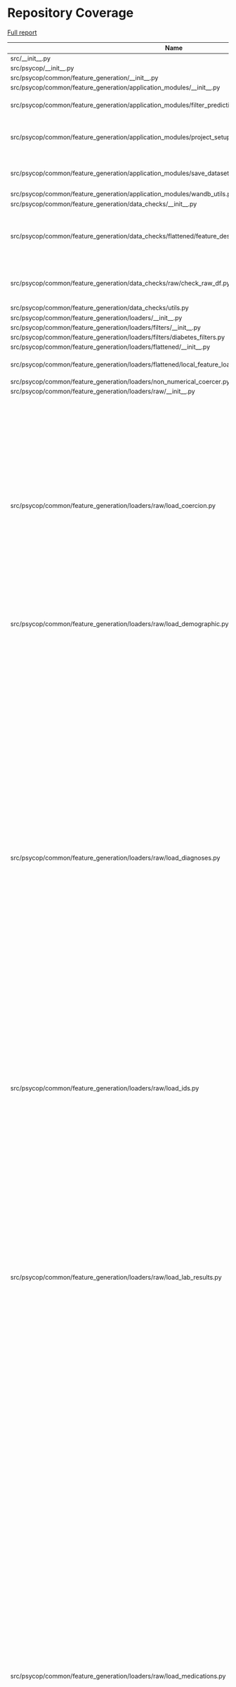 # Repository Coverage

[Full report](https://htmlpreview.github.io/?https://github.com/Aarhus-Psychiatry-Research/psycop-common/blob/python-coverage-comment-action-data/htmlcov/index.html)

| Name                                                                                                                |    Stmts |     Miss |   Cover |   Missing |
|-------------------------------------------------------------------------------------------------------------------- | -------: | -------: | ------: | --------: |
| src/\_\_init\_\_.py                                                                                                 |        0 |        0 |    100% |           |
| src/psycop/\_\_init\_\_.py                                                                                          |        0 |        0 |    100% |           |
| src/psycop/common/feature\_generation/\_\_init\_\_.py                                                               |        0 |        0 |    100% |           |
| src/psycop/common/feature\_generation/application\_modules/\_\_init\_\_.py                                          |        0 |        0 |    100% |           |
| src/psycop/common/feature\_generation/application\_modules/filter\_prediction\_times.py                             |       42 |        5 |     88% |43, 61-63, 79, 140 |
| src/psycop/common/feature\_generation/application\_modules/project\_setup.py                                        |       47 |       18 |     62% |45-50, 69-73, 86-97, 115-132 |
| src/psycop/common/feature\_generation/application\_modules/save\_dataset\_to\_disk.py                               |       31 |       17 |     45% |26-35, 45-57, 62-66, 80-89 |
| src/psycop/common/feature\_generation/application\_modules/wandb\_utils.py                                          |       10 |        5 |     50% |     11-15 |
| src/psycop/common/feature\_generation/data\_checks/\_\_init\_\_.py                                                  |        0 |        0 |    100% |           |
| src/psycop/common/feature\_generation/data\_checks/flattened/feature\_describer.py                                  |       74 |       20 |     73% |58-60, 78-93, 103, 169, 192-203, 247 |
| src/psycop/common/feature\_generation/data\_checks/raw/check\_raw\_df.py                                            |       62 |        8 |     87% |84, 168-173, 183, 214 |
| src/psycop/common/feature\_generation/data\_checks/utils.py                                                         |       14 |        1 |     93% |        69 |
| src/psycop/common/feature\_generation/loaders/\_\_init\_\_.py                                                       |        0 |        0 |    100% |           |
| src/psycop/common/feature\_generation/loaders/filters/\_\_init\_\_.py                                               |        0 |        0 |    100% |           |
| src/psycop/common/feature\_generation/loaders/filters/diabetes\_filters.py                                          |       12 |        3 |     75% |     38-45 |
| src/psycop/common/feature\_generation/loaders/flattened/\_\_init\_\_.py                                             |        1 |        0 |    100% |           |
| src/psycop/common/feature\_generation/loaders/flattened/local\_feature\_loaders.py                                  |       16 |        5 |     69% |23-26, 72, 94, 114 |
| src/psycop/common/feature\_generation/loaders/non\_numerical\_coercer.py                                            |       13 |        0 |    100% |           |
| src/psycop/common/feature\_generation/loaders/raw/\_\_init\_\_.py                                                   |       10 |        0 |    100% |           |
| src/psycop/common/feature\_generation/loaders/raw/load\_coercion.py                                                 |      102 |       52 |     49% |32-74, 96-117, 126-135, 150, 165, 179, 193, 207, 223-232, 247-262, 276-288, 303-323, 341, 355, 369, 383, 397, 411, 425, 439, 453, 467, 481 |
| src/psycop/common/feature\_generation/loaders/raw/load\_demographic.py                                              |       21 |       13 |     38% |12-24, 29-42 |
| src/psycop/common/feature\_generation/loaders/raw/load\_diagnoses.py                                                |      196 |       73 |     63% |53-96, 107, 126, 148, 167, 186, 205, 224, 243-272, 283-312, 325, 344, 363, 382, 402, 421, 440, 459, 478, 497, 516, 535, 554, 576, 595, 614, 633, 655, 674, 693, 712, 734, 753, 772, 791, 813, 832, 851, 870, 890, 909, 928, 947, 966, 985, 1007, 1026, 1045, 1064, 1083, 1103, 1122, 1141, 1161, 1180, 1199, 1218, 1238 |
| src/psycop/common/feature\_generation/loaders/raw/load\_ids.py                                                      |        8 |        4 |     50% |     19-25 |
| src/psycop/common/feature\_generation/loaders/raw/load\_lab\_results.py                                             |      180 |       92 |     49% |30-53, 72-94, 112-138, 156-179, 197-237, 248, 260-307, 319, 331, 343-350, 362, 374, 386, 398, 410, 422, 434, 446, 458, 470, 482, 494, 506, 518, 530, 542, 554, 566, 578, 590, 602, 614, 626, 638, 650, 662, 674, 686, 698, 710, 722, 734, 746, 761 |
| src/psycop/common/feature\_generation/loaders/raw/load\_medications.py                                              |      186 |       72 |     61% |52-112, 134-143, 167, 188, 216, 253, 277, 301, 324, 347, 376, 402, 426, 452, 471, 490, 509, 528, 547, 567, 588, 608, 629, 648, 667, 687, 707, 727, 746, 765, 784, 803, 822, 841, 860, 880, 900, 919, 938, 957, 976, 995, 1014, 1033, 1052, 1071, 1090, 1109, 1128, 1147, 1166, 1185, 1204, 1223, 1243 |
| src/psycop/common/feature\_generation/loaders/raw/load\_structured\_sfi.py                                          |       48 |       27 |     44% |28-55, 60, 72-88, 93-110, 115, 125, 135, 145-154, 159-168 |
| src/psycop/common/feature\_generation/loaders/raw/load\_t2d\_outcomes.py                                            |       19 |       11 |     42% |12-23, 28-41 |
| src/psycop/common/feature\_generation/loaders/raw/load\_text.py                                                     |       52 |       31 |     40% |27, 72-82, 108-141, 162-178, 193, 211, 232, 257-269 |
| src/psycop/common/feature\_generation/loaders/raw/load\_visits.py                                                   |       70 |       41 |     41% |63-167, 176, 190-201, 210, 226, 243, 260, 277 |
| src/psycop/common/feature\_generation/loaders/raw/sql\_load.py                                                      |       21 |       13 |     38% |     41-69 |
| src/psycop/common/feature\_generation/loaders/raw/utils.py                                                          |       70 |       51 |     27% |26-37, 54-76, 132-282 |
| src/psycop/common/feature\_generation/text\_models/fit\_text\_models.py                                             |       10 |        1 |     90% |        34 |
| src/psycop/common/feature\_generation/text\_models/preprocessing.py                                                 |       21 |        5 |     76% |     69-89 |
| src/psycop/common/feature\_generation/text\_models/utils.py                                                         |       12 |        5 |     58% |22-23, 36-40 |
| src/psycop/common/feature\_generation/utils.py                                                                      |       45 |       26 |     42% |35, 62, 66, 70, 91-98, 111, 125-132, 142-157 |
| src/psycop/common/global\_utils/cache.py                                                                            |        8 |        1 |     88% |         8 |
| src/psycop/common/global\_utils/paths.py                                                                            |        4 |        0 |    100% |           |
| src/psycop/common/global\_utils/pickle.py                                                                           |       11 |        6 |     45% |7-10, 14-17 |
| src/psycop/common/model\_evaluation/\_\_init\_\_.py                                                                 |        0 |        0 |    100% |           |
| src/psycop/common/model\_evaluation/binary/bootstrap\_estimates.py                                                  |       18 |        3 |     83% |     35-37 |
| src/psycop/common/model\_evaluation/binary/global\_performance/roc\_auc.py                                          |       33 |        0 |    100% |           |
| src/psycop/common/model\_evaluation/binary/performance\_by\_ppr/performance\_by\_ppr.py                             |       55 |        0 |    100% |           |
| src/psycop/common/model\_evaluation/binary/performance\_by\_ppr/prop\_of\_all\_events\_hit\_by\_true\_positive.py   |        9 |        0 |    100% |           |
| src/psycop/common/model\_evaluation/binary/subgroup\_data.py                                                        |       15 |        1 |     93% |        46 |
| src/psycop/common/model\_evaluation/binary/time/absolute\_data.py                                                   |        8 |        0 |    100% |           |
| src/psycop/common/model\_evaluation/binary/time/timedelta\_data.py                                                  |       37 |        6 |     84% |38, 105, 148-170 |
| src/psycop/common/model\_evaluation/binary/utils.py                                                                 |       35 |        6 |     83% |20, 65, 109-115 |
| src/psycop/common/model\_evaluation/confusion\_matrix/confusion\_matrix.py                                          |       27 |        0 |    100% |           |
| src/psycop/common/model\_evaluation/patchwork/patchwork\_grid.py                                                    |       35 |        0 |    100% |           |
| src/psycop/common/model\_evaluation/utils.py                                                                        |      107 |       46 |     57% |61, 90-101, 121, 137-140, 168, 185, 194, 239-245, 257-258, 272-279, 291, 309-312, 319-324, 332-343, 348, 356-363 |
| src/psycop/common/model\_training/\_\_init\_\_.py                                                                   |        0 |        0 |    100% |           |
| src/psycop/common/model\_training/application\_modules/\_\_init\_\_.py                                              |        0 |        0 |    100% |           |
| src/psycop/common/model\_training/application\_modules/train\_model/\_\_init\_\_.py                                 |        0 |        0 |    100% |           |
| src/psycop/common/model\_training/application\_modules/train\_model/main.py                                         |       38 |        1 |     97% |        39 |
| src/psycop/common/model\_training/application\_modules/wandb\_handler.py                                            |       34 |        2 |     94% |    46, 68 |
| src/psycop/common/model\_training/config\_schemas/\_\_init\_\_.py                                                   |        0 |        0 |    100% |           |
| src/psycop/common/model\_training/config\_schemas/basemodel.py                                                      |       18 |        1 |     94% |        25 |
| src/psycop/common/model\_training/config\_schemas/conf\_utils.py                                                    |       29 |        2 |     93% |     65-71 |
| src/psycop/common/model\_training/config\_schemas/data.py                                                           |       22 |        0 |    100% |           |
| src/psycop/common/model\_training/config\_schemas/debug.py                                                          |        5 |        0 |    100% |           |
| src/psycop/common/model\_training/config\_schemas/full\_config.py                                                   |       15 |        0 |    100% |           |
| src/psycop/common/model\_training/config\_schemas/model.py                                                          |        5 |        0 |    100% |           |
| src/psycop/common/model\_training/config\_schemas/preprocessing.py                                                  |       27 |        0 |    100% |           |
| src/psycop/common/model\_training/config\_schemas/project.py                                                        |       10 |        0 |    100% |           |
| src/psycop/common/model\_training/config\_schemas/train.py                                                          |        5 |        0 |    100% |           |
| src/psycop/common/model\_training/data\_loader/\_\_init\_\_.py                                                      |        0 |        0 |    100% |           |
| src/psycop/common/model\_training/data\_loader/col\_name\_checker.py                                                |       29 |        0 |    100% |           |
| src/psycop/common/model\_training/data\_loader/data\_loader.py                                                      |       43 |       11 |     74% |42, 64, 69-74, 78, 102-110 |
| src/psycop/common/model\_training/data\_loader/utils.py                                                             |       32 |       14 |     56% | 22, 79-96 |
| src/psycop/common/model\_training/preprocessing/\_\_init\_\_.py                                                     |        0 |        0 |    100% |           |
| src/psycop/common/model\_training/preprocessing/post\_split/\_\_init\_\_.py                                         |        0 |        0 |    100% |           |
| src/psycop/common/model\_training/preprocessing/post\_split/create\_pipeline.py                                     |       31 |        5 |     84% |21, 59, 76-80, 114 |
| src/psycop/common/model\_training/preprocessing/post\_split/pipeline.py                                             |       15 |        0 |    100% |           |
| src/psycop/common/model\_training/preprocessing/pre\_split/\_\_init\_\_.py                                          |        0 |        0 |    100% |           |
| src/psycop/common/model\_training/preprocessing/pre\_split/full\_processor.py                                       |       34 |        0 |    100% |           |
| src/psycop/common/model\_training/preprocessing/pre\_split/processors/col\_filter.py                                |       86 |       15 |     83% |47, 65-76, 145, 174-182, 201, 212-214 |
| src/psycop/common/model\_training/preprocessing/pre\_split/processors/row\_filter.py                                |       81 |        7 |     91% |48, 84, 117, 157-159, 170, 177 |
| src/psycop/common/model\_training/preprocessing/pre\_split/processors/value\_cleaner.py                             |       45 |        1 |     98% |       106 |
| src/psycop/common/model\_training/preprocessing/pre\_split/processors/value\_transformer.py                         |       39 |       13 |     67% |39, 45-55, 64-75, 83, 86 |
| src/psycop/common/model\_training/tests/\_\_init\_\_.py                                                             |        0 |        0 |    100% |           |
| src/psycop/common/model\_training/tests/test\_data/\_\_init\_\_.py                                                  |        0 |        0 |    100% |           |
| src/psycop/common/model\_training/training/\_\_init\_\_.py                                                          |        0 |        0 |    100% |           |
| src/psycop/common/model\_training/training/model\_specs.py                                                          |       13 |        0 |    100% |           |
| src/psycop/common/model\_training/training/train\_and\_predict.py                                                   |       62 |        0 |    100% |           |
| src/psycop/common/model\_training/training/utils.py                                                                 |       13 |        2 |     85% |    20, 30 |
| src/psycop/common/model\_training/training\_output/\_\_init\_\_.py                                                  |        0 |        0 |    100% |           |
| src/psycop/common/model\_training/training\_output/artifact\_saver/to\_disk.py                                      |       51 |        1 |     98% |        57 |
| src/psycop/common/model\_training/training\_output/dataclasses.py                                                   |       36 |        0 |    100% |           |
| src/psycop/common/model\_training/training\_output/model\_evaluator.py                                              |       32 |        1 |     97% |        39 |
| src/psycop/common/model\_training/utils/\_\_init\_\_.py                                                             |        0 |        0 |    100% |           |
| src/psycop/common/model\_training/utils/col\_name\_inference.py                                                     |       39 |        9 |     77% |33, 62-63, 71, 91-96, 123 |
| src/psycop/common/model\_training/utils/decorators.py                                                               |       43 |        1 |     98% |        31 |
| src/psycop/common/model\_training/utils/utils.py                                                                    |       95 |       31 |     67% |46, 122-125, 151, 156-157, 165, 170, 174, 219-225, 237-238, 255, 259, 289-292, 300-304, 312-323, 335-339 |
| src/psycop/common/test\_utils/str\_to\_df.py                                                                        |       31 |        1 |     97% |        75 |
| src/psycop/common/test\_utils/test\_data/model\_eval/generate\_synthetic\_dataset\_for\_eval.py                     |       55 |       39 |     29% |37, 42, 61-65, 84-88, 92-170 |
| src/psycop/conftest.py                                                                                              |       47 |        3 |     94% |32, 36, 103 |
| src/psycop/projects/forced\_admission\_inpatient/utils/feature\_name\_to\_readable.py                               |       26 |        5 |     81% | 15, 39-42 |
| src/psycop/projects/t2d/paper\_outputs/aggregate\_eval/md\_objects.py                                               |       53 |        5 |     91% |44, 76-81, 119 |
| src/psycop/projects/t2d/paper\_outputs/config.py                                                                    |       18 |        0 |    100% |           |
| src/psycop/projects/t2d/paper\_outputs/model\_description/feature\_importance/shap/conftest.py                      |        7 |        0 |    100% |           |
| src/psycop/projects/t2d/paper\_outputs/model\_description/feature\_importance/shap/get\_shap\_values.py             |       59 |       33 |     44% |17-28, 33-45, 61, 69-83, 92-124, 152-160 |
| src/psycop/projects/t2d/paper\_outputs/model\_description/feature\_importance/shap/plot\_shap.py                    |       31 |        0 |    100% |           |
| src/psycop/projects/t2d/paper\_outputs/model\_description/feature\_importance/shap/shap\_table.py                   |        7 |        0 |    100% |           |
| src/psycop/projects/t2d/paper\_outputs/model\_description/performance/performance\_by\_ppr.py                       |       31 |        7 |     77% |71-83, 87-89 |
| src/psycop/projects/t2d/paper\_outputs/model\_description/performance/plotnine\_confusion\_matrix.py                |       12 |        1 |     92% |        24 |
| src/psycop/projects/t2d/paper\_outputs/model\_description/performance/sensitivity\_by\_time\_to\_event\_pipeline.py |       33 |       18 |     45% |47-55, 59-84, 88-94, 98-100 |
| src/psycop/projects/t2d/paper\_outputs/model\_description/robustness/robustness\_plot.py                            |       12 |        1 |     92% |        50 |
| src/psycop/projects/t2d/paper\_outputs/model\_permutation/boolean\_features.py                                      |       27 |       12 |     56% |31, 41-59, 63-67 |
| src/psycop/projects/t2d/paper\_outputs/model\_permutation/modified\_dataset.py                                      |       40 |       26 |     35% |17, 28, 35-42, 50-93 |
| src/psycop/projects/t2d/paper\_outputs/model\_permutation/only\_hba1c.py                                            |       41 |       19 |     54% |34-52, 87-112 |
| src/psycop/projects/t2d/utils/feature\_name\_to\_readable.py                                                        |       26 |        5 |     81% | 15, 44-47 |
| src/psycop/projects/t2d/utils/pipeline\_objects.py                                                                  |      108 |       51 |     53% |20-21, 29, 51, 55-63, 67-73, 76-78, 95-96, 99-103, 106, 109, 116, 129-133, 136-138, 142, 154-161, 174-181, 196-206, 217 |
|                                                                                                           **TOTAL** | **3486** | **1011** | **71%** |           |


## Setup coverage badge

Below are examples of the badges you can use in your main branch `README` file.

### Direct image

[![Coverage badge](https://raw.githubusercontent.com/Aarhus-Psychiatry-Research/psycop-common/python-coverage-comment-action-data/badge.svg)](https://htmlpreview.github.io/?https://github.com/Aarhus-Psychiatry-Research/psycop-common/blob/python-coverage-comment-action-data/htmlcov/index.html)

This is the one to use if your repository is private or if you don't want to customize anything.

### [Shields.io](https://shields.io) Json Endpoint

[![Coverage badge](https://img.shields.io/endpoint?url=https://raw.githubusercontent.com/Aarhus-Psychiatry-Research/psycop-common/python-coverage-comment-action-data/endpoint.json)](https://htmlpreview.github.io/?https://github.com/Aarhus-Psychiatry-Research/psycop-common/blob/python-coverage-comment-action-data/htmlcov/index.html)

Using this one will allow you to [customize](https://shields.io/endpoint) the look of your badge.
It won't work with private repositories. It won't be refreshed more than once per five minutes.

### [Shields.io](https://shields.io) Dynamic Badge

[![Coverage badge](https://img.shields.io/badge/dynamic/json?color=brightgreen&label=coverage&query=%24.message&url=https%3A%2F%2Fraw.githubusercontent.com%2FAarhus-Psychiatry-Research%2Fpsycop-common%2Fpython-coverage-comment-action-data%2Fendpoint.json)](https://htmlpreview.github.io/?https://github.com/Aarhus-Psychiatry-Research/psycop-common/blob/python-coverage-comment-action-data/htmlcov/index.html)

This one will always be the same color. It won't work for private repos. I'm not even sure why we included it.

## What is that?

This branch is part of the
[python-coverage-comment-action](https://github.com/marketplace/actions/python-coverage-comment)
GitHub Action. All the files in this branch are automatically generated and may be
overwritten at any moment.